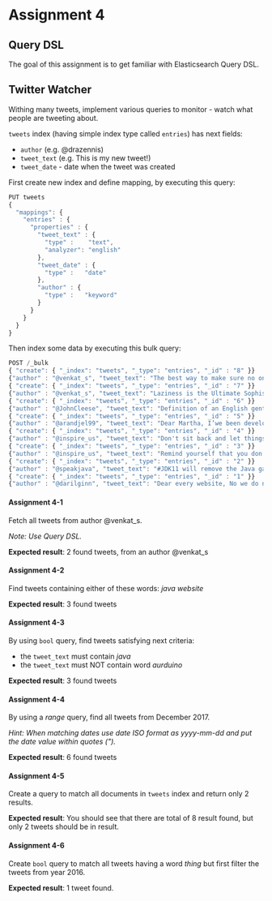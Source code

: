 # Assignment 4

## Query DSL

The goal of this assignment is to get familiar with Elasticsearch Query DSL.

## Twitter Watcher

Withing many tweets, implement various queries to monitor - watch what people
are tweeting about. 
 
 `tweets` index (having simple index type called `entries`) has next fields:
 * `author` (e.g. @drazennis)
 * `tweet_text` (e.g. This is my new tweet!)
 * `tweet_date` - date when the tweet was created

First create new index and define mapping, by executing this query:
```javascript
PUT tweets
{
  "mappings": {
    "entries" : {
      "properties" : {
        "tweet_text" : {
          "type" :    "text",
          "analyzer": "english"
        },
        "tweet_date" : {
          "type" :   "date"
        },
        "author" : {
          "type" :   "keyword"
        }
      }
    }
  }
}
```

Then index some data by executing this bulk query:
```javascript
POST /_bulk
{ "create": { "_index": "tweets", "_type": "entries", "_id" : "8" }}
{"author" : "@venkat_s", "tweet_text": "The best way to make sure no one ever hates what you do, or how you do, is to never exist. Well, that's too late now... so do the best you can for those who truly will benefit from your sincere efforts, and ignore the rest.", "tweet_date":"2017-12-24"}
{ "create": { "_index": "tweets", "_type": "entries", "_id" : "7" }}
{"author" : "@venkat_s", "tweet_text": "Laziness is the Ultimate Sophistication, both in Life and in Programming", "tweet_date":"2017-12-19"}
{ "create": { "_index": "tweets", "_type": "entries", "_id" : "6" }}
{"author" : "@JohnCleese", "tweet_text": "Definition of an English gentleman : Someone who is never rude by accident", "tweet_date":"2017-12-10"}
{ "create": { "_index": "tweets", "_type": "entries", "_id" : "5" }}
{"author" : "@arandjel99", "tweet_text": "Dear Martha, I’we been developing things in Java since version 1.1, now my younger son is writing Arduino code in C and older one solves problems in C++. Have I failed as a parent? What is next? My wife asking me to install .NET environment?", "tweet_date":"2017-12-03"}
{ "create": { "_index": "tweets", "_type": "entries", "_id" : "4" }}
{"author" : "@inspire_us", "tweet_text": "Don't sit back and let things happen to you. Go out and happen to things.", "tweet_date":"2016-06-27"}
{ "create": { "_index": "tweets", "_type": "entries", "_id" : "3" }}
{"author" : "@inspire_us", "tweet_text": "Remind yourself that you don't have to do what everyone else is doing.", "tweet_date":"2016-03-27"}
{ "create": { "_index": "tweets", "_type": "entries", "_id" : "2" }}
{"author" : "@speakjava", "tweet_text": "#JDK11 will remove the Java garbage collector! http://openjdk.java.net/jeps/318 . Well, not quite, but the Epsilon collector will allow you to stop all GC if you're really, really sure you don't need it.", "tweet_date":"2017-12-01"}
{ "create": { "_index": "tweets", "_type": "entries", "_id" : "1" }}
{"author" : "@darilginn", "tweet_text": "Dear every website, No we do not want to enable push notifications. Ever. Sincerely, Everyone", "tweet_date":"2017-12-16"}
```

#### Assignment 4-1

Fetch all tweets from author @venkat_s.

*Note: Use Query DSL.*

**Expected result**: 2 found tweets, from an author @venkat_s


#### Assignment 4-2

Find tweets containing either of these words: *java* *website*

**Expected result**: 3 found tweets


#### Assignment 4-3

By using `bool` query, find tweets satisfying next criteria:
* the `tweet_text` must contain *java*
* the `tweet_text` must NOT contain word *aurduino*

**Expected result**: 3 found tweets


#### Assignment 4-4

By using a *range* query, find all tweets from December 2017.

*Hint: When matching dates use date ISO format as yyyy-mm-dd and put the date 
value within quotes (").*

**Expected result**: 6 found tweets


#### Assignment 4-5

Create a query to match all documents in `tweets` index and return only 2 results.

**Expected result**: You should see that there are total of 8 result found, but
only 2 tweets should be in result.


#### Assignment 4-6

Create `bool` query to match all tweets having a word *thing* but first filter
the tweets from year 2016.

**Expected result**: 1 tweet found.
